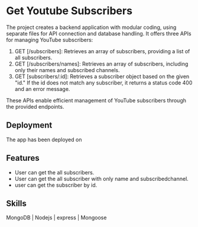 # Get Youtube Subscribers

The project creates a backend application with modular coding, using separate files for API connection and database handling. It offers three APIs for managing YouTube subscribers:

1. GET [/subscribers]: Retrieves an array of subscribers, providing a list of all subscribers.
2. GET [/subscribers/names]: Retrieves an array of subscribers, including only their names and subscribed channels.
3. GET [subscribers/:id]: Retrieves a subscriber object based on the given "id." If the id does not match any subscriber, it returns a status code 400 and an error message.

These APIs enable efficient management of YouTube subscribers through the provided endpoints.


## Deployment

The app has been deployed on 
##  Features

- User can get the all subscribers.
- User can get the all subscriber with only name and subscribedchannel.
- user can get the subscriber by id.

## Skills
 MongoDB | Nodejs | express | Mongoose
